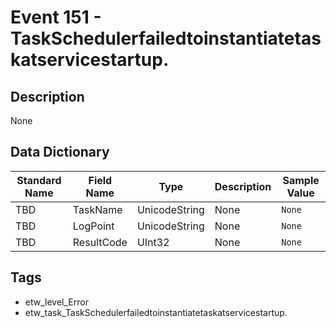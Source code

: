 # Event 151 - TaskSchedulerfailedtoinstantiatetaskatservicestartup.

## Description
None

## Data Dictionary
|Standard Name|Field Name|Type|Description|Sample Value|
|---|---|---|---|---|
|TBD|TaskName|UnicodeString|None|`None`|
|TBD|LogPoint|UnicodeString|None|`None`|
|TBD|ResultCode|UInt32|None|`None`|

## Tags
* etw_level_Error
* etw_task_TaskSchedulerfailedtoinstantiatetaskatservicestartup.
